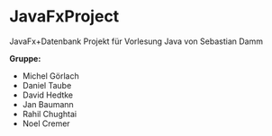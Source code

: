 # JavaFxProject

JavaFx+Datenbank Projekt für Vorlesung Java von Sebastian Damm


**Gruppe:**
- Michel Görlach
- Daniel Taube
- David Hedtke
- Jan Baumann
- Rahil Chughtai
- Noel Cremer

